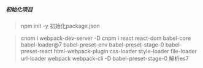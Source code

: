 ##### 初始化项目

> npm init -y
> 初始化package.json

> cnom i webpack-dev-server -D
> cnpm i react react-dom babel-core babel-loader@7 babel-preset-env babel-preset-stage-0 babel-preset-react html-webpack-plugin css-loader style-loader file-loader url-loader webpack webpack-cli -D
> babel-preset-stage-0 解析es7
